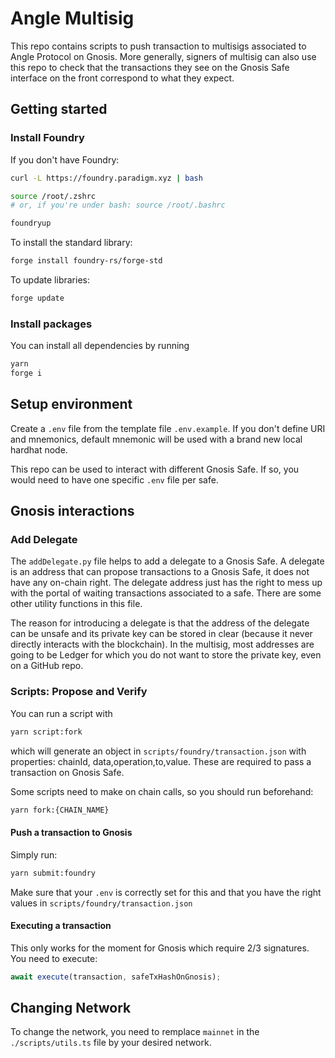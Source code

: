 # Angle Multisig

This repo contains scripts to push transaction to multisigs associated to Angle Protocol on Gnosis.
More generally, signers of multisig can also use this repo to check that the transactions they see on the Gnosis Safe interface on the front correspond to what they expect.

## Getting started

### Install Foundry

If you don't have Foundry:

```bash
curl -L https://foundry.paradigm.xyz | bash

source /root/.zshrc
# or, if you're under bash: source /root/.bashrc

foundryup
```

To install the standard library:

```bash
forge install foundry-rs/forge-std
```

To update libraries:

```bash
forge update
```

### Install packages

You can install all dependencies by running

```bash
yarn
forge i
```

## Setup environment

Create a `.env` file from the template file `.env.example`.
If you don't define URI and mnemonics, default mnemonic will be used with a brand new local hardhat node.

This repo can be used to interact with different Gnosis Safe. If so, you would need to have one specific `.env` file per safe.

## Gnosis interactions

### Add Delegate

The `addDelegate.py` file helps to add a delegate to a Gnosis Safe. A delegate is an address that can propose transactions to a Gnosis Safe, it does not have any on-chain right. The delegate address just has the right to mess up with the portal of waiting transactions associated to a safe. There are some other utility functions in this file.

The reason for introducing a delegate is that the address of the delegate can be unsafe and its private key can be stored in clear (because it never directly interacts with the blockchain). In the multisig, most addresses are going to be Ledger for which you do not want to store the private key, even on a GitHub repo.

### Scripts: Propose and Verify

You can run a script with

```bash
yarn script:fork
```

which will generate an object in `scripts/foundry/transaction.json` with properties: chainId, data,operation,to,value. These are required to pass a transaction on Gnosis Safe.

Some scripts need to make on chain calls, so you should run beforehand:

```bash
yarn fork:{CHAIN_NAME}
```

#### Push a transaction to Gnosis

Simply run:

```bash
yarn submit:foundry
```

Make sure that your `.env` is correctly set for this and that you have the right values in `scripts/foundry/transaction.json`

#### Executing a transaction

This only works for the moment for Gnosis which require 2/3 signatures. You need to execute:

```typescript
await execute(transaction, safeTxHashOnGnosis);
```

## Changing Network

To change the network, you need to remplace `mainnet` in the `./scripts/utils.ts` file by your desired network.
